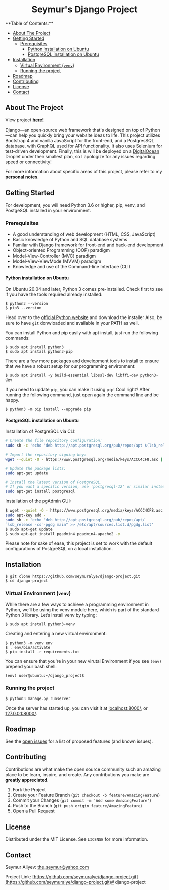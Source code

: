 <h1 align="center">Seymur's Django Project</h1>
**Table of Contents:**

- [About The Project](#about-the-project)
- [Getting Started](#getting-started)
  - [Prerequisites](#prerequisites)
    - [Python installation on Ubuntu](#python-installation-on-ubuntu)
    - [PostgreSQL installation on Ubuntu](#postgresql-installation-on-ubuntu)
- [Installation](#installation)
  - [Virtual Environment (`venv`)](#virtual-environment-venv)
  - [Running the project](#running-the-project)
- [Roadmap](#roadmap)
- [Contributing](#contributing)
- [License](#license)
- [Contact](#contact)

<!-- ABOUT THE PROJECT -->
## About The Project

View project **[here!](http://django.life/)**

Django—an open-source web framework that's designed on top of Python—can help you quickly bring your website ideas to life. This project utilizes Bootstrap 4 and vanilla JavaScript for the front-end, and a PostgresSQL database, with GraphQL used for API functionality. It also uses Selenium for test-driven development. Finally, this is will be deployed on a [DigitalOcean](https://digitalocean.com/) Droplet under their smallest plan, so I apologize for any issues regarding speed or connectivity!

For more information about specific areas of this project, please refer to my **[personal notes](https://github.com/seymuralye/django-project.git/blob/master/NOTES.md)**.

<!-- GETTING STARTED -->
## Getting Started

For development, you will need Python 3.6 or higher, pip, venv, and PostgeSQL installed in your environment.

### Prerequisites

* A good understanding of web development (HTML, CSS, JavaScript)
* Basic knowledge of Python and SQL database systems
* Familar with Django framework for front-end and back-end development
* Object-oriented Programming (OOP) paradigm
* Model-View-Controller (MVC) paradigm
* Model-View-ViewMode (MVVM) paradigm
* Knowledge and use of the Command-line Interface (CLI)

#### Python installation on Ubuntu

On Ubuntu 20.04 and later, Python 3 comes pre-installed. Check first to see if you have the tools required already installed:

    $ python3 --version
    $ pip3 --version

Head over to the [official Python website](https://www.python.org/downloads/) and download the installer
Also, be sure to have `git` donwloaded and available in your PATH as well.

You can install Python and pip easily with apt install, just run the following commands:

    $ sudo apt install python3
    $ sudo apt install python3-pip

There are a few more packages and development tools to install to ensure that we have a robust setup for our programming environment:

    $ sudo apt install -y build-essential libssl-dev libffi-dev python3-dev

If you need to update `pip`, you can make it using `pip`! Cool right? After running the following command, just open again the command line and be happy.

    $ python3 -m pip install --upgrade pip

#### PostgreSQL installation on Ubuntu

Installation of PostgreSQL via CLI:

```bash
# Create the file repository configuration:
sudo sh -c 'echo "deb http://apt.postgresql.org/pub/repos/apt $(lsb_release -cs)-pgdg main" > /etc/apt/sources.list.d/pgdg.list'

# Import the repository signing key:
wget --quiet -O - https://www.postgresql.org/media/keys/ACCC4CF8.asc | sudo apt-key add -

# Update the package lists:
sudo apt-get update

# Install the latest version of PostgreSQL.
# If you want a specific version, use 'postgresql-12' or similar instead of 'postgresql':
sudo apt-get install postgresql
```

Installation of the pgAdmin GUI:

```bash
$ wget --quiet -O - https://www.postgresql.org/media/keys/ACCC4CF8.asc |
sudo apt-key add -
sudo sh -c 'echo "deb http://apt.postgresql.org/pub/repos/apt/
`lsb_release -cs`-pgdg main" >> /etc/apt/sources.list.d/pgdg.list'
$ sudo apt-get update
$ sudo apt-get install pgadmin4 pgadmin4-apache2 -y
```

Please note for sake of ease, this project is set to work with the default configurations of PostgreSQL on a local installation.


## Installation

    $ git clone https://github.com/seymuralye/django-project.git
    $ cd django-project

### Virtual Environment (`venv`)

While there are a few ways to achieve a programming environment in Python, we’ll be using the venv module here, which is part of the standard Python 3 library. Let’s install venv by typing:

    $ sudo apt install python3-venv

Creating and entering a new virtual environment:

    $ python3 -m venv env
    $ . env/bin/activate
    $ pip install -r requirements.txt

You can ensure that you're in your new virutal Environment if you see `(env)` prepend your bash shell:

    (env) user@ubuntu:~/django_project$ 

### Running the project

    $ python3 manage.py runserver

Once the server has started up, you can visit it at [localhost:8000/](localhost:8000/), or [127.0.0.1:8000/](127.0.0.1:8000/).

<!-- ROADMAP -->
## Roadmap

See the [open issues](https://github.com/seymuralye/django-project.git/issues) for a list of proposed features (and known issues).

<!-- CONTRIBUTING -->
## Contributing

Contributions are what make the open source community such an amazing place to be learn, inspire, and create. Any contributions you make are **greatly appreciated**.

1. Fork the Project
2. Create your Feature Branch (`git checkout -b feature/AmazingFeature`)
3. Commit your Changes (`git commit -m 'Add some AmazingFeature'`)
4. Push to the Branch (`git push origin feature/AmazingFeature`)
5. Open a Pull Request

<!-- LICENSE -->
## License

Distributed under the MIT License. See `LICENSE` for more information.

<!-- CONTACT -->
## Contact

Seymur Aliyev: the_seymur@yahoo.com

Project Link: [https://github.com/seymuralye/django-project.git](https://github.com/seymuralye/django-project.git)# django-project
